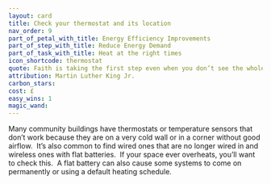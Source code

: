 ```yaml
---
layout: card
title: Check your thermostat and its location
nav_order: 9
part_of_petal_with_title: Energy Efficiency Improvements
part_of_step_with_title: Reduce Energy Demand
part_of_task_with_title: Heat at the right times
icon_shortcode: thermostat
quote: Faith is taking the first step even when you don’t see the whole staircase.  
attribution: Martin Luther King Jr.
carbon_stars: 
cost: £
easy_wins: 1
magic_wand: 
---
```


<p>Many community buildings have thermostats or temperature sensors that don’t work because they are on a very cold wall or in a corner without good airflow.  It’s also common to find wired ones that are no longer wired in and wireless ones with flat batteries.  If your space ever overheats, you’ll want to check this.  A flat battery can also cause some systems to come on permanently or using a default heating schedule.</p> 
